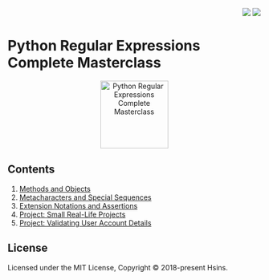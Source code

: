 <div align="right">

  [![](https://img.shields.io/badge/Udemy--EC5252.svg?logo=udemy&style=flat-square)](https://www.udemy.com/course/python-regex/)
  [![](https://img.shields.io/github/license/Hsins-Learn/Python-OOP-Crash-Course?style=flat-square)](./LICENSE)

</div>

# Python Regular Expressions Complete Masterclass

<p align="center">
  <img src="https://i.imgur.com/zkcatNy.png" alt="Python Regular Expressions Complete Masterclass" height="135px">
</p>

## Contents

1. [Methods and Objects](./01.%20Methods%20and%20Objects/)
2. [Metacharacters and Special Sequences](./02.%20Metacharacters%20and%20Special%20Sequences/)
3. [Extension Notations and Assertions](./03.%20Extension%20Notations%20and%20Assertions/)
4. [Project: Small Real-Life Projects](./04.%20[Project]%20Small%20Real-Life%20Projects/)
5. [Project: Validating User Account Details](./05.%20[Project]%20Validating%20User%20Account%20Details/)

## License

Licensed under the MIT License, Copyright © 2018-present Hsins.